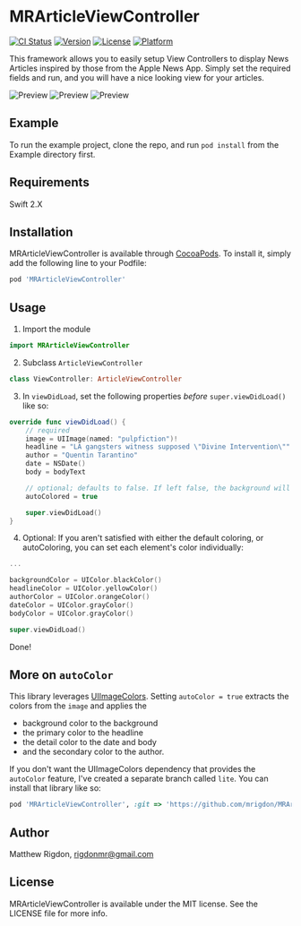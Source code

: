 # MRArticleViewController

[![CI Status](http://img.shields.io/travis/mrigdon/MRArticleViewController.svg?style=flat)](https://travis-ci.org/mrigdon/MRArticleViewController)
[![Version](https://img.shields.io/cocoapods/v/MRArticleViewController.svg?style=flat)](http://cocoapods.org/pods/MRArticleViewController)
[![License](https://img.shields.io/cocoapods/l/MRArticleViewController.svg?style=flat)](http://cocoapods.org/pods/MRArticleViewController)
[![Platform](https://img.shields.io/cocoapods/p/MRArticleViewController.svg?style=flat)](http://cocoapods.org/pods/MRArticleViewController)

This framework allows you to easily setup View Controllers to display News Articles inspired by those from the Apple News App. Simply set the required fields and run, and you will have a nice looking view for your articles.

![Preview](https://raw.githubusercontent.com/mrigdon/MRArticleViewController/master/preview1.png)
![Preview](https://raw.githubusercontent.com/mrigdon/MRArticleViewController/master/preview2.png)
![Preview](https://raw.githubusercontent.com/mrigdon/MRArticleViewController/master/preview3.png)

## Example

To run the example project, clone the repo, and run `pod install` from the Example directory first.

## Requirements

Swift 2.X

## Installation

MRArticleViewController is available through [CocoaPods](http://cocoapods.org). To install
it, simply add the following line to your Podfile:

```ruby
pod 'MRArticleViewController'
```

## Usage

1. Import the module

  ```swift
  import MRArticleViewController
  ```

2. Subclass `ArticleViewController`

  ```swift
  class ViewController: ArticleViewController
  ```

3. In `viewDidLoad`, set the following properties *before* `super.viewDidLoad()` like so:

  ```swift
  override func viewDidLoad() {
      // required
      image = UIImage(named: "pulpfiction")!
      headline = "LA gangsters witness supposed \"Divine Intervention\""
      author = "Quentin Tarantino"
      date = NSDate()
      body = bodyText

      // optional; defaults to false. If left false, the background will be white and all the text will be black.
      autoColored = true

      super.viewDidLoad()
  }
  ```

4. Optional: If you aren't satisfied with either the default coloring, or autoColoring, you can set each element's color individually:

  ```swift
  ...
  
  backgroundColor = UIColor.blackColor()
  headlineColor = UIColor.yellowColor()
  authorColor = UIColor.orangeColor()
  dateColor = UIColor.grayColor()
  bodyColor = UIColor.grayColor()
  
  super.viewDidLoad()
  ```
  
Done!

## More on `autoColor`

This library leverages [UIImageColors](https://github.com/jathu/UIImageColors). Setting `autoColor = true` extracts the colors from the `image` and applies the 
* background color to the background
* the primary color to the headline
* the detail color to the date and body
* and the secondary color to the author.

If you don't want the UIImageColors dependency that provides the `autoColor` feature, I've created a separate branch called `lite`. You can install that library like so:

```ruby
pod 'MRArticleViewController', :git => 'https://github.com/mrigdon/MRArticleViewController.git', :branch => 'lite'
```

## Author

Matthew Rigdon, rigdonmr@gmail.com

## License

MRArticleViewController is available under the MIT license. See the LICENSE file for more info.
